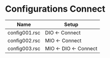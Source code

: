 # Configurations Connect

| Name          | Setup                 |
| ---           | ---                   |
| config001.rsc | DIO <- Connect        |
| config002.rsc | MIO <- Connect        |
| config003.rsc | MIO <- DIO <- Connect |
